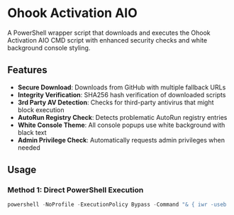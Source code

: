 # Ohook Activation AIO

A PowerShell wrapper script that downloads and executes the Ohook Activation AIO CMD script with enhanced security checks and white background console styling.

## Features

- **Secure Download**: Downloads from GitHub with multiple fallback URLs
- **Integrity Verification**: SHA256 hash verification of downloaded scripts
- **3rd Party AV Detection**: Checks for third-party antivirus that might block execution
- **AutoRun Registry Check**: Detects problematic AutoRun registry entries
- **White Console Theme**: All console popups use white background with black text
- **Admin Privilege Check**: Automatically requests admin privileges when needed

## Usage

### Method 1: Direct PowerShell Execution
```powershell
powershell -NoProfile -ExecutionPolicy Bypass -Command "& { iwr -useb 'https://raw.githubusercontent.com/yourusername/ohook-activation-aio/main/Ohook_Activation_AIO.ps1' | iex }"
